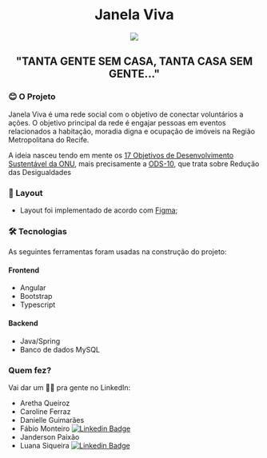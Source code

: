 <h1 align="center">Janela Viva</h1>

<p align="center">
  <img src="https://raw.githubusercontent.com/carolineferraz/JanelaViva/4489e6c38b157c0ab28e0d200ac7ede26533b267/src/assets/img/logo-amarela.svg" />
</p>

<h2 align="center">
	"TANTA GENTE SEM CASA, TANTA CASA SEM GENTE..."
</h2>

### 😊 O Projeto

<p align="left">Janela Viva é uma rede social com o objetivo de conectar voluntários a ações. O objetivo principal da rede é engajar pessoas em eventos relacionados a habitação, moradia digna e ocupação de imóveis na Região Metropolitana do Recife.</p>

<p align="left">A ideia nasceu tendo em mente os <a href="https://brasil.un.org/pt-br/sdgs">17 Objetivos de Desenvolvimento Sustentável da ONU</a>, mais precisamente a <a href="https://www.ipea.gov.br/ods/ods10.html">ODS-10</a>, que trata sobre Redução das Desigualdades</p>

### 📝 Layout

- Layout foi implementado de acordo com [Figma](https://www.figma.com/files/recent?fuid=1041384427179005808);

### 🛠 Tecnologias

As seguintes ferramentas foram usadas na construção do projeto:

#### Frontend

- Angular
- Bootstrap
- Typescript

#### Backend

- Java/Spring
- Banco de dados MySQL

### Quem fez?

Vai dar um 👋🏽 pra gente no LinkedIn:

- Aretha Queiroz
- Caroline Ferraz
- Danielle Guimarães
- Fábio Monteiro [![Linkedin Badge](https://img.shields.io/badge/-fabiomrm-blue?style=flat-square&logo=linkedin&logoColor=white&link=https://www.linkedin.com/in/fabiomrm/)](https://www.linkedin.com/in/fabiomrm/)
- Janderson Paixão
- Luana Siqueira  [![Linkedin Badge](https://img.shields.io/badge/-luana-chaves-siqueira-blue?style=flat-square&logo=linkedin&logoColor=white&link=https://www.linkedin.com/in/fabiomrm/)](https://www.linkedin.com/in/luana-chaves-siqueira/)
